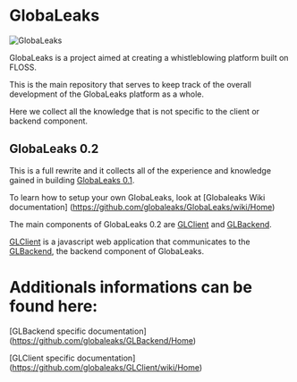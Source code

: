 # GlobaLeaks

![GlobaLeaks](http://globaleaks.org/images/logo.png)

GlobaLeaks is a project aimed at creating a whistleblowing platform built on FLOSS.

This is the main repository that serves to keep track of the overall
development of the GlobaLeaks platform as a whole.

Here we collect all the knowledge that is not specific to the client or backend
component.

## GlobaLeaks 0.2

This is a full rewrite and it collects all of the experience and knowledge
gained in building [GlobaLeaks 0.1](https://github.com/globaleaks/GlobaLeaks-0.1).

To learn how to setup your own GlobaLeaks, look at [Globaleaks Wiki documentation] (https://github.com/globaleaks/GlobaLeaks/wiki/Home)

The main components of GlobaLeaks 0.2 are
[GLClient](https://github.com/globaleaks/GLClient) and
[GLBackend](https://github.com/globaleaks/GLBackend).

[GLClient](https://github.com/globaleaks/GLClient) is a javascript web
application that communicates to the [GLBackend](https://github.com/globaleaks/GLBackend), the backend component of GlobaLeaks.


# Additionals informations can be found here:

[GLBackend specific documentation] (https://github.com/globaleaks/GLBackend/Home)

[GLClient specific documentation] (https://github.com/globaleaks/GLClient/wiki/Home)

